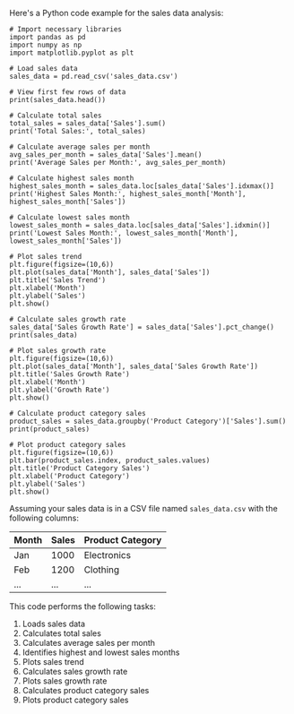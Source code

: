 Here's a Python code example for the sales data analysis:

```
# Import necessary libraries
import pandas as pd
import numpy as np
import matplotlib.pyplot as plt

# Load sales data
sales_data = pd.read_csv('sales_data.csv')

# View first few rows of data
print(sales_data.head())

# Calculate total sales
total_sales = sales_data['Sales'].sum()
print('Total Sales:', total_sales)

# Calculate average sales per month
avg_sales_per_month = sales_data['Sales'].mean()
print('Average Sales per Month:', avg_sales_per_month)

# Calculate highest sales month
highest_sales_month = sales_data.loc[sales_data['Sales'].idxmax()]
print('Highest Sales Month:', highest_sales_month['Month'], highest_sales_month['Sales'])

# Calculate lowest sales month
lowest_sales_month = sales_data.loc[sales_data['Sales'].idxmin()]
print('Lowest Sales Month:', lowest_sales_month['Month'], lowest_sales_month['Sales'])

# Plot sales trend
plt.figure(figsize=(10,6))
plt.plot(sales_data['Month'], sales_data['Sales'])
plt.title('Sales Trend')
plt.xlabel('Month')
plt.ylabel('Sales')
plt.show()

# Calculate sales growth rate
sales_data['Sales Growth Rate'] = sales_data['Sales'].pct_change()
print(sales_data)

# Plot sales growth rate
plt.figure(figsize=(10,6))
plt.plot(sales_data['Month'], sales_data['Sales Growth Rate'])
plt.title('Sales Growth Rate')
plt.xlabel('Month')
plt.ylabel('Growth Rate')
plt.show()

# Calculate product category sales
product_sales = sales_data.groupby('Product Category')['Sales'].sum()
print(product_sales)

# Plot product category sales
plt.figure(figsize=(10,6))
plt.bar(product_sales.index, product_sales.values)
plt.title('Product Category Sales')
plt.xlabel('Product Category')
plt.ylabel('Sales')
plt.show()
```

Assuming your sales data is in a CSV file named `sales_data.csv` with the following columns:

| Month | Sales | Product Category |
| --- | --- | --- |
| Jan | 1000 | Electronics |
| Feb | 1200 | Clothing |
| ... | ... | ... |

This code performs the following tasks:

1. Loads sales data
2. Calculates total sales
3. Calculates average sales per month
4. Identifies highest and lowest sales months
5. Plots sales trend
6. Calculates sales growth rate
7. Plots sales growth rate
8. Calculates product category sales
9. Plots product category sales
